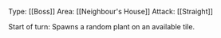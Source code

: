 Type: [[Boss]]
Area: [[Neighbour's House]]
Attack: [[Straight]]

Start of turn: Spawns a random plant on an available tile.